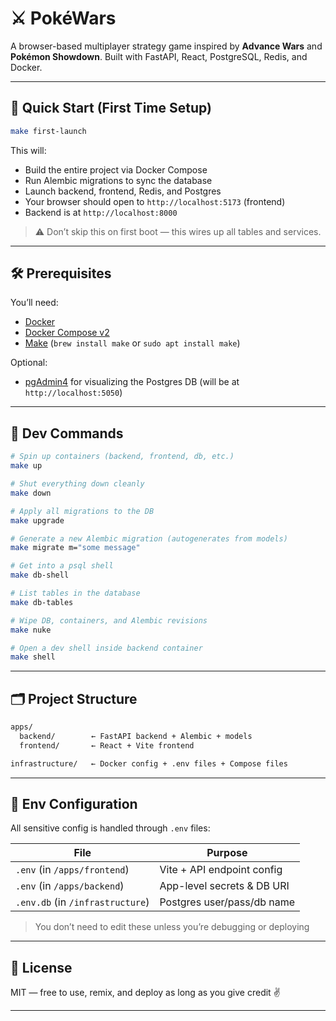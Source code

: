 # ⚔️ PokéWars

A browser-based multiplayer strategy game inspired by **Advance Wars** and **Pokémon Showdown**. Built with FastAPI, React, PostgreSQL, Redis, and Docker.

---

## 🚀 Quick Start (First Time Setup)

```bash
make first-launch
```

This will:
- Build the entire project via Docker Compose
- Run Alembic migrations to sync the database
- Launch backend, frontend, Redis, and Postgres
- Your browser should open to `http://localhost:5173` (frontend)
- Backend is at `http://localhost:8000`

> ⚠️ Don’t skip this on first boot — this wires up all tables and services.

---

## 🛠 Prerequisites

You’ll need:

- [Docker](https://www.docker.com/)
- [Docker Compose v2](https://docs.docker.com/compose/)
- [Make](https://www.gnu.org/software/make/) (`brew install make` or `sudo apt install make`)

Optional:
- [pgAdmin4](https://www.pgadmin.org/) for visualizing the Postgres DB (will be at `http://localhost:5050`)

---

## 🧪 Dev Commands

```bash
# Spin up containers (backend, frontend, db, etc.)
make up

# Shut everything down cleanly
make down

# Apply all migrations to the DB
make upgrade

# Generate a new Alembic migration (autogenerates from models)
make migrate m="some message"

# Get into a psql shell
make db-shell

# List tables in the database
make db-tables

# Wipe DB, containers, and Alembic revisions
make nuke

# Open a dev shell inside backend container
make shell

```

---

## 🗂 Project Structure

```bash
apps/
  backend/        ← FastAPI backend + Alembic + models
  frontend/       ← React + Vite frontend

infrastructure/   ← Docker config + .env files + Compose files
```

---

## 🧬 Env Configuration

All sensitive config is handled through `.env` files:

| File                             | Purpose                      |
|----------------------------------|------------------------------|
| `.env` (in `/apps/frontend`)	   | Vite + API endpoint config   |
| `.env` (in `/apps/backend`)      | App-level secrets & DB URI   |
| `.env.db` (in `/infrastructure`) | Postgres user/pass/db name   |

> You don’t need to edit these unless you’re debugging or deploying

---

## 📜 License

MIT — free to use, remix, and deploy as long as you give credit ✌️

---

